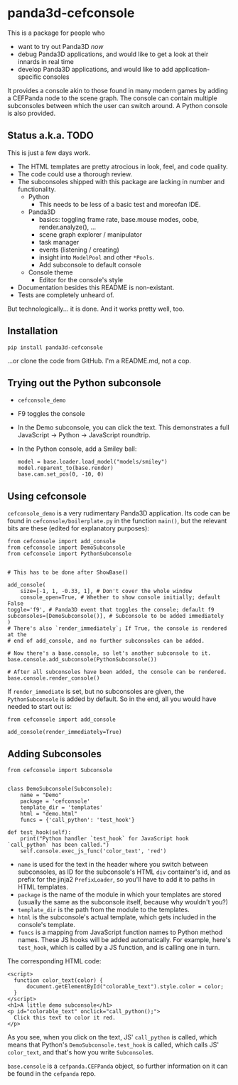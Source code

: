 panda3d-cefconsole
==================

This is a package for people who

* want to try out Panda3D *now*
* debug Panda3D applications, and would like to get a look at their innards in
  real time
* develop Panda3D applications, and would like to add application-specific
  consoles

It provides a console akin to those found in many modern games by adding a
CEFPanda node to the scene graph. The console can contain multiple subconsoles
between which the user can switch around. A Python console is also provided.


Status a.k.a. TODO
------------------

This is just a few days work.

* The HTML templates are pretty atrocious in look, feel, and code quality.
* The code could use a thorough review.
* The subconsoles shipped with this package are lacking in number and functionality.
  * Python
    * This needs to be less of a basic test and moreofan IDE.
  * Panda3D
    * basics: toggling frame rate, base.mouse modes, oobe, render.analyze(), ...
    * scene graph explorer / manipulator
    * task manager
    * events (listening / creating)
    * insight into `ModelPool` and other `*Pools`.
    * Add subconsole to default console
  * Console theme
    * Editor for the console's style
* Documentation besides this README is non-existant.
* Tests are completely unheard of.

But technologically... it is done. And it works pretty well, too.


Installation
------------

`pip install panda3d-cefconsole`

...or clone the code from GitHub. I'm a README.md, not a cop.


Trying out the Python subconsole
--------------------------------

* `cefconsole_demo`
* F9 toggles the console
* In the Demo subconsole, you can click the text. This demonstrates a full
  JavaScript -> Python -> JavaScript roundtrip.
* In the Python console, add a Smiley ball:

      model = base.loader.load_model("models/smiley")
      model.reparent_to(base.render)
      base.cam.set_pos(0, -10, 0)


Using cefconsole
----------------

`cefconsole_demo` is a very rudimentary Panda3D application. Its code can be
found in `cefconsole/boilerplate.py` in the function `main()`, but the relevant
bits are these (edited for explanatory purposes):

    from cefconsole import add_console
    from cefconsole import DemoSubconsole
    from cefconsole import PythonSubconsole


    # This has to be done after ShowBase()

    add_console(
        size=[-1, 1, -0.33, 1], # Don't cover the whole window
        console_open=True, # Whether to show console initially; default False
	toggle='f9', # Panda3D event that toggles the console; default f9
	subconsoles=[DemoSubconsole()], # Subconsole to be added immediately
    )
    # There's also `render_immediately`; If True, the console is rendered at the
    # end of add_console, and no further subconsoles can be added.

    # Now there's a base.console, so let's another subconsole to it.
    base.console.add_subconsole(PythonSubconsole())

    # After all subconsoles have been added, the console can be rendered.
    base.console.render_console()

If `render_immediate` is set, but no subconsoles are given, the
`PythonSubconsole` is added by default. So in the end, all you would have needed
to start out is:

    from cefconsole import add_console

    add_console(render_immediately=True)


Adding Subconsoles
------------------

    from cefconsole import Subconsole


    class DemoSubconsole(Subconsole):
        name = "Demo"
        package = 'cefconsole'
        template_dir = 'templates'
        html = "demo.html"
        funcs = {'call_python': 'test_hook'}

    def test_hook(self):
        print("Python handler `test_hook` for JavaScript hook `call_python` has been called.")
        self.console.exec_js_func('color_text', 'red')

* `name` is used for the text in the header where you switch between
   subconsoles, as ID for the subconsole's HTML `div` container's id, and as
   prefix for the jinja2 `PrefixLoader`, so you'll have to add it to paths in
   HTML templates.
* `package` is the name of the module in which your templates are stored
  (usually the same as the subconsole itself, because why wouldn't you?)
* `template_dir` is the path from the module to the templates.
* `html` is the subconsole's actual template, which gets included in the
  console's template.
* `funcs` is a mapping from JavaScript function names to Python method names.
  These JS hooks will be added automatically. For example, here's `test_hook`,
  which is called by a JS function, and is calling one in turn.

The corresponding HTML code:

    <script>
      function color_text(color) {
          document.getElementById("colorable_text").style.color = color;
      }
    </script>
    <h1>A little demo subconsole</h1>
    <p id="colorable_text" onclick="call_python();">
      Click this text to color it red.
    </p>

As you see, when you click on the text, JS' `call_python` is called, which
means that Python's `DemoSubconsole.test_hook` is called, which calls JS'
`color_text`, and that's how you write `Subconsole`s.

`base.console` is a `cefpanda.CEFPanda` object, so further information on it
can be found in the `cefpanda` repo.
